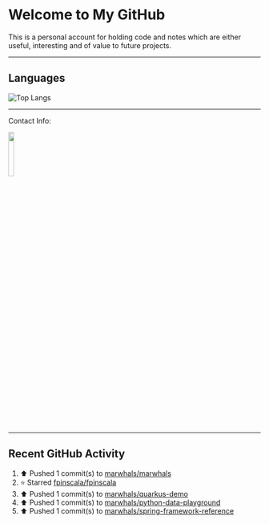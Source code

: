 # Welcome to My GitHub

This is a personal account for holding code and notes which are either useful, interesting and of value to future projects.

---
## Languages

![Top Langs](https://github-readme-stats.vercel.app/api/top-langs/?username=marwhals&layout=compact&bg_color=282c34&text_color=ffffff&title_color=ff5733)

---
Contact Info:

<a href="https://www.linkedin.com/in/marjanmubarok/">
  <img src="https://upload.wikimedia.org/wikipedia/commons/0/01/LinkedIn_Logo.svg" width="15%">
</a>

---

## Recent GitHub Activity

<!--RECENT_ACTIVITY:start-->
1. ⬆️ Pushed 1 commit(s) to [marwhals/marwhals](https://github.com/marwhals/marwhals)<br>
2. ⭐ Starred [fpinscala/fpinscala](https://github.com/fpinscala/fpinscala)<br>
3. ⬆️ Pushed 1 commit(s) to [marwhals/quarkus-demo](https://github.com/marwhals/quarkus-demo)<br>
4. ⬆️ Pushed 1 commit(s) to [marwhals/python-data-playground](https://github.com/marwhals/python-data-playground)<br>
5. ⬆️ Pushed 1 commit(s) to [marwhals/spring-framework-reference](https://github.com/marwhals/spring-framework-reference)<br>
<!--RECENT_ACTIVITY:end-->
